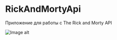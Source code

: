 # RickAndMortyApi

Приложение для работы с The Rick and Morty API

![Image alt](https://github.com/Mysteri027/RickAndMortyApi/LigthTheme.png)
